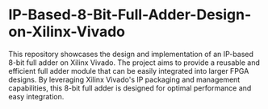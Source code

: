 # IP-Based-8-Bit-Full-Adder-Design-on-Xilinx-Vivado
This repository showcases the design and implementation of an IP-based 8-bit full adder on Xilinx Vivado. The project aims to provide a reusable and efficient full adder module that can be easily integrated into larger FPGA designs. By leveraging Xilinx Vivado's IP packaging and management capabilities, this 8-bit full adder is designed for optimal performance and easy integration.
